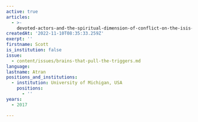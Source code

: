 ```yaml
---
active: true
articles:
  - >-
    devoted-actors-and-the-spiritual-dimension-of-conflict-on-the-isis-frontline-and-elsewhere
createdAt: '2022-11-10T08:35:33.259Z'
exerpt: ''
firstname: Scott
is_institution: false
issue:
  - content/issues/brains-that-pull-the-triggers.md
language:
lastname: Atran
positions_and_institutions:
  - institution: University of Michigan, USA
    positions:
      - ''
years:
  - 2017

---
```

